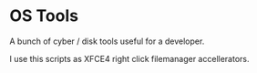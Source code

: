 # OS Tools
A bunch of cyber / disk tools useful for a developer.

I use this scripts as XFCE4 right click filemanager accellerators.


